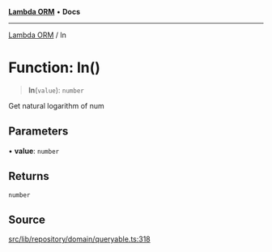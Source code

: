 [**Lambda ORM**](../README.md) • **Docs**

***

[Lambda ORM](../README.md) / ln

# Function: ln()

> **ln**(`value`): `number`

Get natural logarithm of num

## Parameters

• **value**: `number`

## Returns

`number`

## Source

[src/lib/repository/domain/queryable.ts:318](https://github.com/lambda-orm/lambdaorm-base/blob/75309e81097991935956cdab867faba6428c498c/src/lib/repository/domain/queryable.ts#L318)
